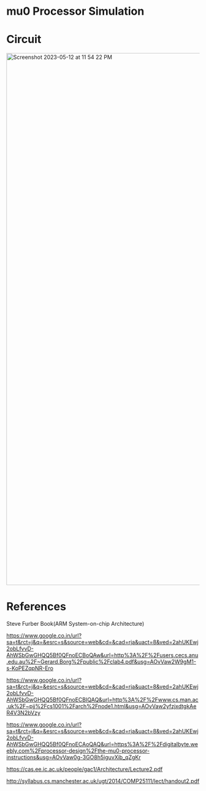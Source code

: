 # mu0 Processor Simulation 

# Circuit
<img width="1386" alt="Screenshot 2023-05-12 at 11 54 22 PM" src="https://github.com/sai14karthik/mu0/assets/110590614/73d96a23-3f61-48de-8f8a-79281f35bdaf">


# References 

Steve Furber Book(ARM System-on-chip Architecture)

https://www.google.co.in/url?sa=t&rct=j&q=&esrc=s&source=web&cd=&cad=rja&uact=8&ved=2ahUKEwj2obLfvvD-AhWSbGwGHQQ5Bf0QFnoECBoQAw&url=http%3A%2F%2Fusers.cecs.anu.edu.au%2F~Gerard.Borg%2Fpublic%2Fclab4.pdf&usg=AOvVaw2W9gM1-s-KoPEZqpNR-Ero

https://www.google.co.in/url?sa=t&rct=j&q=&esrc=s&source=web&cd=&cad=rja&uact=8&ved=2ahUKEwj2obLfvvD-AhWSbGwGHQQ5Bf0QFnoECBIQAQ&url=http%3A%2F%2Fwww.cs.man.ac.uk%2F~pjj%2Fcs1001%2Farch%2Fnode1.html&usg=AOvVaw2yfzjxdtgkAeR4V3N2bVzy


https://www.google.co.in/url?sa=t&rct=j&q=&esrc=s&source=web&cd=&cad=rja&uact=8&ved=2ahUKEwj2obLfvvD-AhWSbGwGHQQ5Bf0QFnoECAoQAQ&url=https%3A%2F%2Fdigitalbyte.weebly.com%2Fprocessor-design%2Fthe-mu0-processor-instructions&usg=AOvVaw0g-3GO8h5iguvXib_qZgKr

https://cas.ee.ic.ac.uk/people/gac1/Architecture/Lecture2.pdf

http://syllabus.cs.manchester.ac.uk/ugt/2014/COMP25111/lect/handout2.pdf
